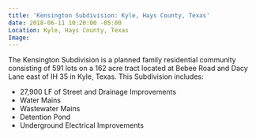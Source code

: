 ```yaml
---
title: 'Kensington Subdivision: Kyle, Hays County, Texas'
date: 2018-06-11 10:20:00 -05:00
Location: Kyle, Hays County, Texas
Image: 
---
```


The Kensington Subdivision is a planned family residential community consisting of 591 lots on a 162 acre tract located at Bebee Road and Dacy Lane east of IH 35 in Kyle, Texas.  This Subdivision includes: 

* 27,900 LF of Street and Drainage Improvements
* Water Mains
* Wastewater Mains
* Detention Pond
* Underground Electrical Improvements